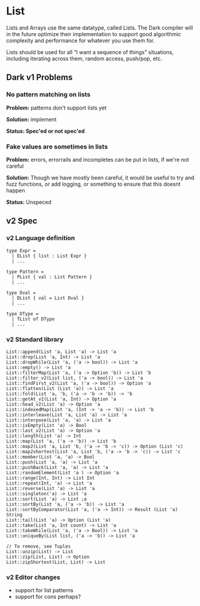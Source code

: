 # List

Lists and Arrays use the same datatype, called Lists. The Dark compiler will in the future optimize their implementation to support good algorithmic complexity and performance for whatever you use them for.

Lists should be used for all “I want a sequence of things” situations, including iterating across them, random access, push/pop, etc.

## Dark v1 Problems

### No pattern matching on lists

**Problem:** patterns don't support lists yet

**Solution:** implement

**Status: Spec'ed or not spec'ed**

### Fake values are sometimes in lists

**Problem:** errors, errorrails and incompletes can be put in lists, if we're not careful

**Solution:** Though we have mostly been careful, it would be useful to try and fuzz functions, or add logging, or something to ensure that this doesnt happen

**Status:** Unspeced

## v2 Spec

### v2 Language definition

```text
type Expr = 
  | EList { list : List Expr }
  | ...

type Pattern =
  | PList { val : List Pattern }
  | ...
  
type Dval = 
  | DList { val = List Dval }
  | ...

type DType = 
  | TList of DType
  | ...
```

### v2 Standard library

```text
List::append(List 'a, List 'a) -> List 'a
List::drop(List 'a, Int) -> List 'a
List::dropWhile(List 'a, ('a -> bool)) -> List 'a
List::empty() -> List 'a
List::filterMap(List 'a, ('a -> Option 'b)) -> List 'b
List::filter_v2(List list, ('a -> bool)) -> List 'a
List::findFirst_v2(List 'a, ('a -> bool)) -> Option 'a
List::flatten(List (List 'a)) -> List 'a
List::fold(List 'a, 'b, ('a -> 'b -> 'b)) -> 'b
List::getAt_v1(List 'a, Int) -> Option 'a
List::head_v2(List 'a) -> Option 'a
List::indexedMap(List 'a, (Int -> 'a -> 'b)) -> List 'b
List::interleave(List 'a, List 'a) -> List 'a
List::interpose(List 'a, 'a) -> List 'a
List::isEmpty(List 'a) -> Bool
List::last_v2(List 'a) -> Option 'a
List::length(List 'a) -> Int
List::map(List 'a, ('a -> 'b)) -> List 'b
List::map2(List 'a, List 'b, ('a -> 'b -> 'c)) -> Option (List 'c)
List::map2shortest(List 'a, List 'b, ('a -> 'b -> 'c)) -> List 'c
List::member(List 'a, 'a) -> Bool
List::push(List 'a, 'a) -> List 'a
List::pushBack(List 'a, 'a) -> List 'a
List::randomElement(List 'a ) -> Option 'a
List::range(Int, Int) -> List Int
List::repeat(Int, 'a) -> List 'a
List::reverse(List 'a) -> List 'a
List::singleton('a) -> List 'a
List::sort(List 'a) -> List ;a
List::sortBy(List 'a, ('a -> 'b)) -> List 'a
List::sortByComparator(List 'a, ('a -> Int)) -> Result (List 'a) String
List::tail(List 'a) -> Option (List 'a)
List::take(List 'a, Int count) -> List 'a
List::takeWhile(List 'a, ('a -> Bool)) -> List 'a
List::uniqueBy(List list, ('a -> 'b)) -> List 'a

// To remove, see Tuples
List::unzip(List) -> List
List::zip(List, List) -> Option
List::zipShortest(List, List) -> List
```

### v2 Editor changes

* support for list patterns
* support for cons perhaps?

